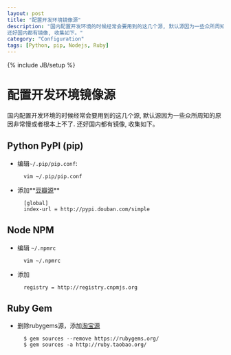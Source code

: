 ```yaml
---
layout: post
title: "配置开发环境镜像源"
description: "国内配置开发环境的时候经常会要用到的这几个源, 默认源因为一些众所周知的原因非常慢或者根本上不了. 
还好国内都有镜像, 收集如下。"
category: "Configuration"
tags: [Python, pip, Nodejs, Ruby]
---
```

{% include JB/setup %}

# 配置开发环境镜像源

国内配置开发环境的时候经常会要用到的这几个源, 默认源因为一些众所周知的原因非常慢或者根本上不了. 
还好国内都有镜像, 收集如下。

## Python PyPI (pip)

* 编辑`~/.pip/pip.conf`:

        vim ~/.pip/pip.conf

* 添加**[豆瓣源][douban]**

        [global]
        index-url = http://pypi.douban.com/simple



## Node NPM

* 编辑 `~/.npmrc`

        vim ~/.npmrc

* 添加

        registry = http://registry.cnpmjs.org


## Ruby Gem

* 删除rubygems源，添加[淘宝源][taobao]

        $ gem sources --remove https://rubygems.org/
        $ gem sources -a http://ruby.taobao.org/


[douban]: http://pypi.douban.com
[taobao]: http://ruby.taobao.org/